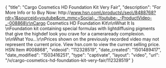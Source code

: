 {
    "title": "Cargo Cosmetics HD Foundation Kit  Very Fair",
    "description": "For More Info or to Buy Now: http:\/\/www.hsn.com\/products\/seo\/8488768?rdr=1&sourceid=youtube&cm_mmc=Social-_-Youtube-_-ProductVideo-_-008868\r\nCargo Cosmetics HD Foundation Kit\n\nWhat It Is \nFoundation kit containing special formulas with lightdiffusing pigments that give the highdef look you crave for a cameraready complexion. \n\nWhat You...\r\nPrices shown on the previously recorded video may not represent the current price.  View hsn.com to view the current selling price. HSN Item #008868",
    "videoid": "112328519",
    "date_created": "1501489417",
    "date_modified": "1503416251",
    "type": "captivate",
    "layout": "video",
    "url": "\/v\/cargo-cosmetics-hd-foundation-kit-very-fair\/112328519"
}